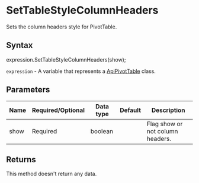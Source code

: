 # SetTableStyleColumnHeaders

Sets the column headers style for PivotTable.

## Syntax

expression.SetTableStyleColumnHeaders(show);

`expression` - A variable that represents a [ApiPivotTable](../ApiPivotTable.md) class.

## Parameters

| **Name** | **Required/Optional** | **Data type** | **Default** | **Description** |
| ------------- | ------------- | ------------- | ------------- | ------------- |
| show | Required | boolean |  | Flag show or not column headers. |

## Returns

This method doesn't return any data.